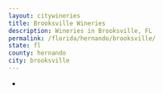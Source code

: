```yaml
---
layout: citywineries
title: Brooksville Wineries
description: Wineries in Brooksville, FL
permalink: /florida/hernando/brooksville/
state: fl
county: hernando
city: brooksville
---
```

-
